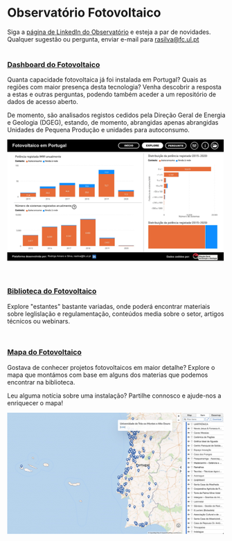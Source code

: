 
<!-- # Energy Commons -->
<!--  **Tools and Information Database for the science, engineering, economics and politics of the Energy Transition** -->

<!--Repository and open database for tutorials, computational tools, software implementions, technical documents, research papers, books and articles on the various aspects of the ongoing energy transition.-->

<!--Repositorio e base de dados aberta para tutoriais, ferramentas computacionais, economia e poltica da Transição Energética-->

<head>
<meta name="title" property="og:title" content="[Content title here]">
<meta name="description" property="og:description" content="[Content description here2]">
<meta name="image" property="og:image" content="https://ibb.co/HT5BpmR">
</head>

# Observatório Fotovoltaico

Siga a <a href="http://www.linkedin.com/company/observatorio-fotovoltaico" target="_blank"> página de LinkedIn do Observatório</a> e esteja a par de novidades.
<br>
Qualquer sugestão ou pergunta, enviar e-mail para rasilva@fc.ul.pt
<br><br>

### <a href="https://app.powerbi.com/view?r=eyJrIjoiM2FiMmM4MWItMDYyZS00OWIzLTk4MmUtZGQ1ZjM3OGI2YzA5IiwidCI6IjBiZmE4NTAwLWIxZjItNDU2Ni1iYWYxLTZmNTkzNzA4OTNlNyIsImMiOjh9" target="_blank">Dashboard do Fotovoltaico</a>
Quanta capacidade fotovoltaica já foi instalada em Portugal? Quais as regiões com maior presença desta tecnologia? Venha descobrir a resposta a estas e outras perguntas, podendo também aceder a um repositório de dados de acesso aberto.

De momento, são analisados registos cedidos pela Direção Geral de Energia e Geologia (DGEG), estando, de momento, abrangidas apenas abrangidas Unidades de Pequena Produção e unidades para autoconsumo.<br> 

<a href="https://app.powerbi.com/view?r=eyJrIjoiM2FiMmM4MWItMDYyZS00OWIzLTk4MmUtZGQ1ZjM3OGI2YzA5IiwidCI6IjBiZmE4NTAwLWIxZjItNDU2Ni1iYWYxLTZmNTkzNzA4OTNlNyIsImMiOjh9" target="_blank">
<img src="pics/dashboard_print_hq.jpg" alt="imagem_dashboard" width="500" height="280"></a>
<br><br><br>

### <a href="http://energy-commons.com/biblioteca-fotovoltaico.html" target="_blank">Biblioteca do Fotovoltaico</a>
Explore "estantes" bastante variadas, onde poderá encontrar materiais sobre leglislação e regulamentação, conteúdos media sobre o setor, artigos técnicos ou webinars.

<br>

### <a href="http://energy-commons.com/mapa-fotovoltaico.html" target="_blank">Mapa do Fotovoltaico</a>
Gostava de conhecer projetos fotovoltaicos em maior detalhe? Explore o mapa que montámos com base em alguns dos materias que podemos encontrar na biblioteca.

Leu alguma notícia sobre uma instalação? Partilhe connosco e ajude-nos a enriquecer o mapa!

<a href="http://energy-commons.com/mapa-fotovoltaico.html" target="_blank">
<img src="pics/dashboard_maphub_hq.jpg" alt="imagem_maphub" width="500" height="280"></a>
